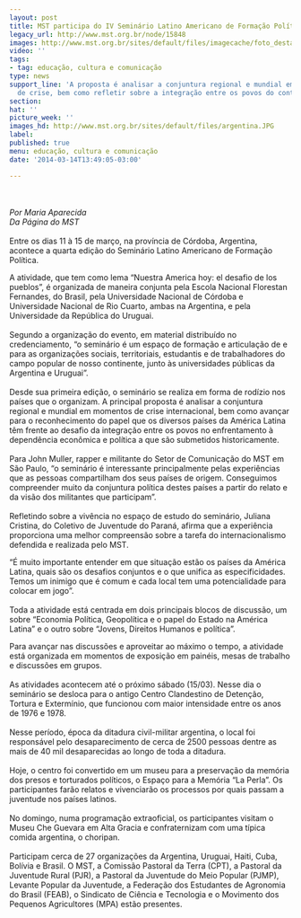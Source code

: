 ```yaml
---
layout: post
title: MST participa do IV Seminário Latino Americano de Formação Política
legacy_url: http://www.mst.org.br/node/15848
images: http://www.mst.org.br/sites/default/files/imagecache/foto_destaque/argentina.JPG
video: ''
tags:
- tag: educação, cultura e comunicação
type: news
support_line: 'A proposta é analisar a conjuntura regional e mundial em  momentos
  de crise, bem como refletir sobre a integração entre os povos do continente. '
section: 
hat: ''
picture_week: ''
images_hd: http://www.mst.org.br/sites/default/files/argentina.JPG
label: 
published: true
menu: educação, cultura e comunicação
date: '2014-03-14T13:49:05-03:00'

---
```

<p><br><em><br>Por Maria Aparecida<br>Da Página do MST</em><br><br>Entre os dias 11 à 15 de março, na província de Córdoba, Argentina, acontece a quarta edição do Seminário Latino Americano de Formação Política. </p><p>A atividade, que tem como lema “Nuestra America hoy: el desafio de los pueblos”, é organizada de maneira conjunta pela Escola Nacional Florestan Fernandes, do Brasil, pela Universidade Nacional de Córdoba e Universidade Nacional de Rio Cuarto, ambas na Argentina, e pela Universidade da República do Uruguai.<br><br>Segundo a organização do evento, em material distribuído no credenciamento, “o seminário é um espaço de formação e articulação de e para as organizações sociais, territoriais, estudantis e de trabalhadores do campo popular de nosso continente, junto às universidades públicas da Argentina e Uruguai”.<br><br>Desde sua primeira edição, o seminário se realiza em forma de rodízio nos países que o organizam. A principal proposta é analisar a conjuntura regional e mundial em momentos de crise internacional, bem como avançar para o reconhecimento do papel que os diversos países da América Latina têm frente ao desafio da integração entre os povos no enfrentamento à dependência econômica e política a que são submetidos historicamente.<br><br>Para John Muller, rapper e militante do Setor de Comunicação do MST em São Paulo, “o seminário é interessante principalmente pelas experiências que as pessoas compartilham dos seus países de origem. Conseguimos compreender muito da conjuntura política destes países a partir do relato e da visão dos militantes que participam”.<br><br>Refletindo sobre a vivência no espaço de estudo do seminário, Juliana Cristina, do Coletivo de Juventude do Paraná, afirma que a experiência proporciona uma melhor compreensão sobre a tarefa do internacionalismo defendida e realizada pelo MST. </p><p>“É muito importante entender em que situação estão os países da América Latina, quais são os desafios conjuntos e o que unifica as especificidades. Temos um inimigo que é comum e cada local tem uma potencialidade para colocar em jogo”.<br><br>Toda a atividade está centrada em dois principais blocos de discussão, um sobre “Economia Política, Geopolítica e o papel do Estado na América Latina” e o outro sobre “Jovens, Direitos Humanos e política”. </p><p>Para avançar nas discussões e aproveitar ao máximo o tempo, a atividade está organizada em momentos de exposição em painéis, mesas de trabalho e discussões em grupos.<br><br>As atividades acontecem até o próximo sábado (15/03). Nesse dia o seminário se desloca para o antigo Centro Clandestino de Detenção, Tortura e Extermínio, que funcionou com maior intensidade entre os anos de 1976 e 1978. <br><br>Nesse período, época da ditadura civil-militar argentina, o local foi responsável pelo desaparecimento de cerca de 2500 pessoas dentre as mais de 40 mil desaparecidas ao longo de toda a ditadura. <br><br>Hoje, o centro foi convertido em um museu para a preservação da memória dos presos e torturados políticos, o Espaço para a Memória “La Perla”. Os participantes farão relatos e vivenciarão os processos por quais passam a juventude nos países latinos.<br><br>No domingo, numa programação extraoficial, os participantes visitam o Museu Che Guevara em Alta Gracia e confraternizam com uma típica comida argentina, o choripan.<br><br>Participam cerca de 27 organizações da Argentina, Uruguai, Haiti, Cuba, Bolívia e Brasil. O MST, a Comissão Pastoral da Terra (CPT), a Pastoral da Juventude Rural (PJR), a Pastoral da Juventude do Meio Popular (PJMP), Levante Popular da Juventude, a Federação dos Estudantes de Agronomia do Brasil (FEAB), o Sindicato de Ciência e Tecnologia e o Movimento dos Pequenos Agricultores (MPA) estão presentes.<br>&nbsp;</p>
